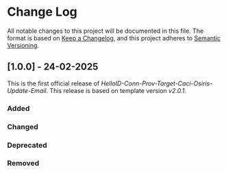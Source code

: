 # Change Log

All notable changes to this project will be documented in this file. The format is based on [Keep a Changelog](https://keepachangelog.com), and this project adheres to [Semantic Versioning](https://semver.org).

## [1.0.0] - 24-02-2025

This is the first official release of _HelloID-Conn-Prov-Target-Caci-Osiris-Update-Email_. This release is based on template version _v2.0.1_.

### Added

### Changed

### Deprecated

### Removed